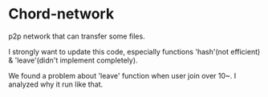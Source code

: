 # Chord-network
p2p network that can transfer some files. 

I strongly want to update this code, especially functions 'hash'(not efficient) & 'leave'(didn't implement completely).

We found a problem about 'leave' function when user join over 10~.
I analyzed why it run like that.
